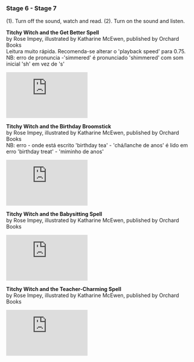 <!--**I'm not scared. You're scared.** by Seth Meyers, illustrated by Rob Sayegh Jr, published by
<iframe width="220" height="124" src="https://www.youtube.com/embed/ljIFmU1QRGY" title="YouTube video player" frameborder="0" allow="accelerometer; autoplay; clipboard-write; encrypted-media; gyroscope; picture-in-picture; web-share" allowfullscreen></iframe>-->  

### Stage 6 - Stage 7

(1). Turn off the sound, watch and read. (2). Turn on the sound and listen.  

**Titchy Witch and the Get Better Spell**   
by Rose Impey, illustrated by Katharine McEwen, published by Orchard Books  
Leitura muito rápida. Recomenda-se alterar o 'playback speed' para 0.75.  
NB: erro de pronuncia -'simmered' é pronunciado 'shimmered' com som inicial 'sh' em vez de 's'  
<iframe width="220" height="124" src="https://www.youtube.com/embed/_Z6uNybnJlk" title="YouTube video player" frameborder="0" allow="accelerometer; autoplay; clipboard-write; encrypted-media; gyroscope; picture-in-picture; web-share" allowfullscreen></iframe>  

**Titchy Witch and the Birthday Broomstick**   
by Rose Impey, illustrated by Katharine McEwen, published by Orchard Books  
NB: erro - onde está escrito 'birthday tea' - 'chá/lanche de anos' é lido em erro 'birthday treat' - 'miminho de anos'  
<iframe width="220" height="124" src="https://www.youtube.com/embed/fbmBwhZjIrA" title="YouTube video player" frameborder="0" allow="accelerometer; autoplay; clipboard-write; encrypted-media; gyroscope; picture-in-picture; web-share" allowfullscreen></iframe>  

**Titchy Witch and the Babysitting Spell**   
by Rose Impey, illustrated by Katharine McEwen, published by Orchard Books  
<iframe width="220" height="124" src="https://www.youtube.com/embed/uYcx03MVpqM" title="YouTube video player" frameborder="0" allow="accelerometer; autoplay; clipboard-write; encrypted-media; gyroscope; picture-in-picture; web-share" allowfullscreen></iframe>  

**Titchy Witch and the Teacher-Charming Spell**   
by Rose Impey, illustrated by Katharine McEwen, published by Orchard Books  
<iframe width="220" height="124" src="https://www.youtube.com/embed/c7jfyIghIzI" title="YouTube video player" frameborder="0" allow="accelerometer; autoplay; clipboard-write; encrypted-media; gyroscope; picture-in-picture; web-share" allowfullscreen></iframe>
